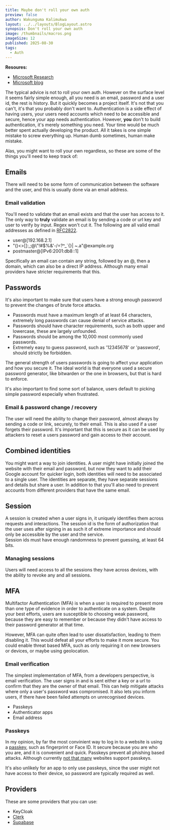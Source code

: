 ```yaml
---
title: Maybe don't roll your own auth
preview: false
author: Wakunguma Kalimukwa
layout: ../../layouts/BlogLayout.astro
synopsis: Don't roll your own auth
image: /thumbnails/macros.png
imageSize: 12
published: 2025-08-30
tags:
  - Auth
---
```


**Resoures:**
- [Microsoft Research](https://www.microsoft.com/en-us/research/wp-content/uploads/2016/06/Microsoft_Password_Guidance-1.pdf)
- [Microsoft blog](https://techcommunity.microsoft.com/blog/microsoft-entra-blog/your-paword-doesnt-matter/731984)
  
The typical advice is not to roll your own auth. However on the surface level it seems 
fairly simple enough, all you need is an email, password and a user id, the rest is history. 
But it quickly becomes a project itself. It's not that you can't, it's that you probably don't want to. 
Authentication is a side effect of having users, your users need accounts which need to be accessible 
and secure, hence your app needs authentication. However, **you** don't to build authentication, 
it's merely something you need. Your time would be much better spent actually developing the product. 
All it takes is one simple mistake to screw everything up. Human dumb sometimes, human make mistake.


Alas, you might want to roll your own regardless, so these are some of the things you'll 
need to keep track of:

## Emails
There will need to be some form of communication between the software and the user, and this 
is usually done via an email address. 

### Email validation
You'll need to validate that an email exists and that the user has access to it. The only way to 
**truly** validate an email is by sending a code or url key and user to verify by input. 
Regex won't cut it. The following are all valid email addresses as defined in 
[RFC2822](https://datatracker.ietf.org/doc/html/rfc2822#section-3.4.1). 

- user@[192.168.2.1]
- "()<>[]:,;@\\\"!#$%&'-/=?^_`{}| ~.a"@example.org
- postmaster@[IPv6:2001:db8::1]

Specifically an email can contain any string, followed by an @, then a domain, 
which can also be a direct IP address. Although many email providers have stricter requirements that this. 

## Passwords
It's also important to make sure that users have a strong enough password to prevent the changes of 
brute force attacks. 

- Passwords must have a maximum length of at least 64 characters, extremely long passwords can cause
denial of service attacks.
- Passwords should have character requirements, such as both upper and lowercase, these are largely 
unfounded. 
- Passwords should be among the 10,000 most commonly used passwords.
- Extremely easy to guess password, such as '12345678' or 'password', should strictly be forbidden.

The general strength of users passwords is going to affect your application and how you secure it. The
ideal world is that everyone used a secure password generator, like bitwarden or the one in browsers,
but that is hard to enforce.  

It's also important to find some sort of balance, users default to picking simple password especially
when frustrated.

### Email & password change / recovery
The user will need the ability to change their password, 
almost always by sending a code or link, securely, to their email. This is also used if a user 
forgets their password. It's important that this is secure as it can be used by attackers to reset a 
users password and gain access to their account.

## Combined identities
You might want a way to join identities. A user might have initially joined the website with their 
email and password, but now they want to add their Google account for quicker login, both identities 
will need to be associated to a single user. The identities are separate, they have separate sessions 
and details but share a user. In addition to that you'll also need to prevent accounts from different 
providers that have the same email.

## Session

A session is created when a user signs in, it uniquely identifies them across requests and 
interactions. The session id is the form of authorization that the user uses after signing in
as such it of extreme importance and should only be accessible by the user and the service.  
Session ids must have enough randomness to prevent guessing, at least 64 bits.

### Managing sessions
Users will need access to all the sessions they have across devices, with the ability to revoke any 
and all sessions.

## MFA
Multifactor Authentication (MFA) is when a user is required to present more than one type of evidence 
in order to authenticate on a system. Despite your best efforts, users are susceptible to choosing 
weak password, because they are easy to remember or because they didn't have access to their password 
generator at that time.

However, MFA can quite often lead to user dissatisfaction, leading to them disabling it.
This would defeat all your efforts to make it more secure. You could enable threat based MFA,
such as only requiring it on new browsers or devices, or maybe using geolocation.


### Email verification
The simplest implementation of MFA, from a developers perspective, is email verification. The user signs 
in and is sent either a key or a url to confirm that they are the owner of that email. This can help mitigate 
attacks where only a user's password was compromised. It also lets you inform users, if there have been failed
attempts on unrecognised devices.

- Passkeys
- Authenticator apps
- Email address

### Passkeys
In my opinion, by far the most convinient way to log in to a website is using a [passkey](https://www.passkeys.io/), 
such as fingerprint or Face ID. It secure because you are who you are, and it is convenient 
and quick. Passkeys prevent all phishing based attacks. Although currently [not that many](https://www.passkeys.io/who-supports-passkeys) 
websites support passkeys.

It's also unlikely for an app to only use passkeys, since the user might not have access to their device,
so password are typically required as well.

## Providers
These are some providers that you can use:
- KeyCloak
- [Clerk](https://clerk.com/)
- [Supabase](https://supabase.com/docs/guides/auth)



